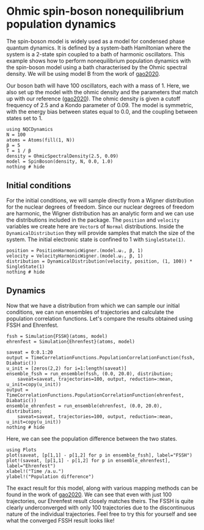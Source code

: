 # Ohmic spin-boson nonequilibrium population dynamics

The spin-boson model is widely used as a model for condensed phase quantum dynamics.
It is defined by a system-bath Hamiltonian where the system is a 2-state spin
coupled to a bath of harmonic oscillators.
This example shows how to perform nonequilibrium population dynamics with the spin-boson
model using a bath characterised by the Ohmic spectral density.
We will be using model B from the work of [gao2020](@cite).

Our boson bath will have 100 oscillators, each with a mass of 1.
Here, we also set up the model with the ohmic density and the parameters that
match up with our reference ([gao2020](@cite)).
The ohmic density is given a cutoff frequency of 2.5 and a Kondo parameter of 0.09.
The model is symmetric, with the energy bias between states equal to 0.0, and
the coupling between states set to 1.

```@example spinboson
using NQCDynamics
N = 100
atoms = Atoms(fill(1, N))
β = 5
T = 1 / β
density = OhmicSpectralDensity(2.5, 0.09)
model = SpinBoson(density, N, 0.0, 1.0)
nothing # hide
```

## Initial conditions

For the initial conditions, we will sample directly from a Wigner distribution for
the nuclear degrees of freedom.
Since our nuclear degrees of freedom are harmonic, the Wigner distribution has an
analytic form and we can use the distributions included in the package.
The `position` and `velocity` variables we create here are `Vector`s of `Normal` distributions.
Inside the `DynamicalDistribution` they will provide samples that match the size of the system.
The initial electronic state is confined to 1 with `SingleState(1)`.

```@example spinboson
position = PositionHarmonicWigner.(model.ωⱼ, β, 1)
velocity = VelocityHarmonicWigner.(model.ωⱼ, β, 1)
distribution = DynamicalDistribution(velocity, position, (1, 100)) * SingleState(1)
nothing # hide
```

## Dynamics

Now that we have a distribution from which we can sample our initial conditions,
we can run ensembles of trajectories and calculate the population correlation functions.
Let's compare the results obtained using FSSH and Ehrenfest.
```@example spinboson
fssh = Simulation{FSSH}(atoms, model)
ehrenfest = Simulation{Ehrenfest}(atoms, model)

saveat = 0:0.1:20
output = TimeCorrelationFunctions.PopulationCorrelationFunction(fssh, Diabatic())
u_init = [zeros(2,2) for i=1:length(saveat)]
ensemble_fssh = run_ensemble(fssh, (0.0, 20.0), distribution;
    saveat=saveat, trajectories=100, output, reduction=:mean, u_init=copy(u_init))
output = TimeCorrelationFunctions.PopulationCorrelationFunction(ehrenfest, Diabatic())
ensemble_ehrenfest = run_ensemble(ehrenfest, (0.0, 20.0), distribution;
    saveat=saveat, trajectories=100, output, reduction=:mean, u_init=copy(u_init))
nothing # hide
```

Here, we can see the population difference between the two states.
```@example spinboson
using Plots
plot(saveat, [p[1,1] - p[1,2] for p in ensemble_fssh], label="FSSH")
plot!(saveat, [p[1,1] - p[1,2] for p in ensemble_ehrenfest], label="Ehrenfest")
xlabel!("Time /a.u.")
ylabel!("Population difference")
```

The exact result for this model, along with various mapping methods can be found 
in the work of [gao2020](@cite).
We can see that even with just 100 trajectories, our Ehrenfest result closely matches theirs.
The FSSH is quite clearly underconverged with only 100 trajectories due to the discontinuous
nature of the individual trajectories.
Feel free to try this for yourself and see what the converged FSSH result looks like!
